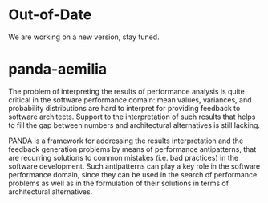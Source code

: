 # Out-of-Date
We are working on a new version, stay tuned.

# panda-aemilia

The problem of interpreting the results of performance analysis is quite critical in the software performance domain: mean values, variances, and probability distributions are hard to interpret for providing feedback to software architects. Support to the interpretation of such results that helps to fill the gap between numbers and architectural alternatives is still lacking.

PANDA is a framework for addressing the results interpretation and the feedback generation problems by means of performance antipatterns, that are recurring solutions to common mistakes (i.e. bad practices) in the software development. Such antipatterns can play a key role in the software performance domain, since they can be used in the search of performance problems as well as in the formulation of their solutions in terms of architectural alternatives.
